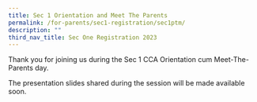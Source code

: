 ```yaml
---
title: Sec 1 Orientation and Meet The Parents
permalink: /for-parents/sec1-registration/sec1ptm/
description: ""
third_nav_title: Sec One Registration 2023
---
```




Thank you for joining us during the Sec 1 CCA Orientation cum Meet-The-Parents day. 

The presentation slides shared during the session will be made available soon.  

